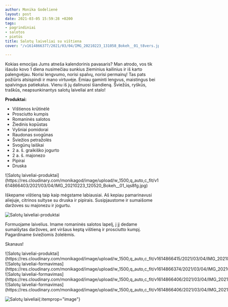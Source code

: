 ```yaml
---
author: Monika Godelienė
layout: post
date: 2021-03-05 15:59:28 +0200
tags:
- pagrindiniai
- salotos
- pietūs
title: Salotų laiveliai su vištiena
cover: "/v1614866377/2021/03/04/IMG_20210223_131058_Bokeh__01_t8vers.jpg"

---
```

Kokias emocijas Jums atneša kalendorinis pavasaris? Man atrodo, vos tik išaušo kovo 1 diena nusimečiau sunkius žieminius kailinius ir iš karto palengvėjau. Norisi lengvumo, norisi spalvų, norisi permainų! Tas pats požiūris atsispindi ir mano virtuvėje. Ėmiau gaminti lengvus, maistingus bei spalvingus patiekalus. Vienu iš jų dalinuosi šiandieną. Šviežūs, ryškūs, traškūs, neapsunkinantys salotų laiveliai ant stalo!

**Produktai:**

* <span itemprop="recipeIngredient">Vištienos krūtinėlė</span>
* <span itemprop="recipeIngredient">Prosciutto kumpis</span>
* <span itemprop="recipeIngredient">Romaninės salotos</span>
* <span itemprop="recipeIngredient">Žiedinis kopūstas</span>
* <span itemprop="recipeIngredient">Vyšniai pomidorai</span>
* <span itemprop="recipeIngredient">Raudonas svogūnas</span>
* <span itemprop="recipeIngredient">Šviežios petražolės</span>
* <span itemprop="recipeIngredient">Svogūnų laiškai</span>
* <span itemprop="recipeIngredient">2 a. š. graikiško jogurto</span>
* <span itemprop="recipeIngredient">2 a. š. majonezo</span>
* <span itemprop="recipeIngredient">Pipirai</span>
* <span itemprop="recipeIngredient">Druska</span>

<div itemprop="recipeInstructions" markdown="1">
![Salotų laiveliai-produktai](https://res.cloudinary.com/monikagod/image/upload/w_1500,q_auto,c_fit/v1614866403/2021/03/04/IMG_20210223_120520_Bokeh__01_iqs8fg.jpg)

Iškepame vištieną taip kaip mėgstame labiausiai. Aš kepiau pamarinavusi aliejuje, citrinos sultyse su druska ir pipirais. Susipjaustome ir sumaišome daržoves su majonezu ir jogurtu.

![Salotų laiveliai-produktai](https://res.cloudinary.com/monikagod/image/upload/w_1500,q_auto,c_fit/v1614866402/2021/03/04/IMG_20210223_124706_Bokeh__01_s5qzxt.jpg)

Formuojame laivelius. Imame romaninės salotos lapelį, į jį dedame sumaišytas daržoves, ant viršaus keptą vištieną ir prosciutto kumpį. Pagardiname šviežiomis žolelėmis.  
 </div>

Skanaus!

<div class="row">
<div class="six columns" markdown="1">
![Salotų laiveliai-produktai](https://res.cloudinary.com/monikagod/image/upload/w_1500,q_auto,c_fit/v1614866415/2021/03/04/IMG_20210223_125922__01_h9m6uo.jpg)  
</div>
<div class="six columns" markdown="1">
![Salotų laiveliai-formavimas](https://res.cloudinary.com/monikagod/image/upload/w_1500,q_auto,c_fit/v1614866374/2021/03/04/IMG_20210223_130010_Bokeh__01_olnykq.jpg)
</div>
</div>

<div class="row">
<div class="six columns" markdown="1">
![Salotų laiveliai-formavimas](https://res.cloudinary.com/monikagod/image/upload/w_1500,q_auto,c_fit/v1614866406/2021/03/04/IMG_20210223_130050__01_uqdtj9.jpg)
</div>
<div class="six columns" markdown="1">
![Salotų laiveliai-formavimas](https://res.cloudinary.com/monikagod/image/upload/w_1500,q_auto,c_fit/v1614866406/2021/03/04/IMG_20210223_130122__01_qbuxy0.jpg)
</div>
</div>

![Salotų laiveliai](https://res.cloudinary.com/monikagod/image/upload/w_1500,q_auto,c_fit/v1614866377/2021/03/04/IMG_20210223_131058_Bokeh__01_t8vers.jpg){:itemprop="image"}